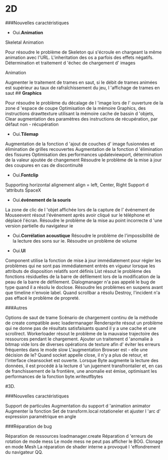 # 2D

###Nouvelles caractéristiques

- Oui.**Animation**

Skeletal Animation

Pour résoudre le problème de Skeleton qui s'écroule en chargeant la même animation avec l'URL.
L'inheritation des os a parfois des effets négatifs.
Détermination et traitement d 'échec de chargement d' images

Animation

Augmenter le traitement de trames en saut, si le débit de trames animées est supérieur au taux de rafraîchissement du jeu, l 'affichage de trames en saut
##​ **Graphics**

Pour résoudre le problème du décalage de l 'image lors de l' ouverture de la zone d 'espace de coupe
Optimisation de la mémoire Graphics, des instructions drawttexture utilisant la mémoire cache de bassin d 'objets, Clear augmentation des paramètres des instructions de récupération, par défaut non - récupération

- Oui.**Tilemap**

Augmentation de la fonction d 'ajout de couches d' image fusionnées et élimination de grilles recouvertes
Augmentation de la fonction d 'élimination des fissures
Optimisation des performances updateviewport, détermination de la valeur ajoutée de changement
Résoudre le problème de la mise à jour des coupures en cas de discontinuité

- Oui.**Fontclip**

Supporting horizontal alignement align = left, Center, Right
Support d 'attributs SpaceX


- Oui.**événement de la souris**

La zone de clic de l 'objet affichée lors de la capture de l' événement de
Mouseevent résout l'événement après avoir cliqué sur le téléphone et déplacé l'écran.
Résoudre le problème de la mise au point incorrecte d 'une version partielle du navigateur ie

- Oui.**Corrélation acoustique**
Résoudre le problème de l'impossibilité de la lecture des sons sur ie.
Résoudre un problème de volume

- Oui.**UI**

Component utilise la fonction de mise à jour immédiatement pour régler les problèmes qui ne sont pas immédiatement entrés en vigueur lorsque les attributs de disposition relatifs sont définis
List résout le problème des fonctions résiduelles de la barre de défilement lors de la modification de la peau de la barre de défilement.
Dialogmanager n'a pas appelé le bug de type quand il a résolu le doclose.
Résoudre les problèmes en suspens avant que timeline n'envoie label.
Quand scrollbar a résolu Destroy, l'incident n'a pas effacé le problème de propreté.

###Autres

Options de saut de trame
Scénario de chargement continu de la méthode de create compatible avec loadermanager
Rendersprite résout un problème qui ne donne pas de résultats satisfaisants quand il y a une cache et une scrollrect.
Workerloader résout le problème de la mauvaise trajectoire des ressources pendant le chargement.
Ajouter un traitement d 'anomalie à bitmap vide lors de diverses opérations de texture afin d' éviter les erreurs fréquentes dans le mode slow
L'augmentation Browser est - elle une décision de Ie?
Quand socket appelle close, il n'y a plus de retour, et l'interface cleansocket est ouverte.
Lorsque Byte augmente la lecture des données, il est procédé à la lecture d 'un jugement transfrontalier et, en cas de franchissement de la frontière, une anomalie est émise, optimisant les performances de la fonction byte.writeutfbytes



#3D.

###Nouvelles caractéristiques

Support de particules
Augmentation du support d 'animation animator
Augmenter la fonction Set de transform.local rotationeler et ajuster l 'arc d' expression paramétrique en angle

###Réparation de bug

Réparation de ressources loadmanager.create
Réparation d 'erreurs de rotation de mode mess
Le mode mess ne peut pas afficher le BOG.
Clonage en mode Mesh
La réparation de shader interne a provoqué l 'effondrement du navigateur QQ.


